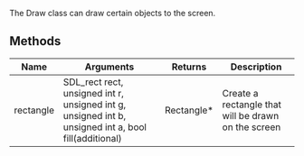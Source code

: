 The Draw class can draw certain objects to the screen.

## Methods
| Name | Arguments | Returns | Description |
|-------|---|---|---|
| rectangle | SDL_rect rect, unsigned int r, unsigned int g, unsigned int b, unsigned int a, bool fill(additional) | Rectangle* | Create a rectangle that will be drawn on the screen |